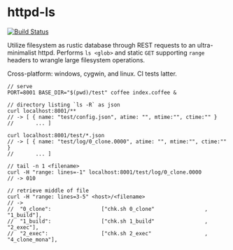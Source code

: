 # httpd-ls

[![Build Status](https://travis-ci.org/gpryor/httpd-ls.svg?branch=master)](https://travis-ci.org/gpryor/httpd-ls)

Utilize filesystem as rustic database through REST requests to an
ultra-minimalist httpd. Performs `ls <glob>` and static `GET` supporting
`range` headers to wrangle large filesystem operations.

Cross-platform: windows, cygwin, and linux. CI tests latter.

```
// serve
PORT=8001 BASE_DIR="$(pwd)/test" coffee index.coffee &

// directory listing `ls -R` as json
curl localhost:8001/**
// -> [ { name: "test/config.json", atime: "", mtime:"", ctime:"" }
//       ... ]

curl localhost:8001/test/*.json
// -> [ { name: "test/log/0_clone.0000", atime: "", mtime:"", ctime:"" }
//       ... ]

// tail -n 1 <filename>
curl -H "range: lines=-1" localhost:8001/test/log/0_clone.0000
// -> 010

// retrieve middle of file
curl -H "range: lines=3-5" <host>/<filename>
// ->
//  "0_clone":                ["chk.sh 0_clone"                , "1_build"],
//  "1_build":                ["chk.sh 1_build"                , "2_exec"],
//  "2_exec":                 ["chk.sh 2_exec"                 , "4_clone_mona"],
```

